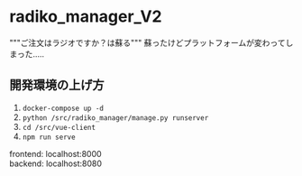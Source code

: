 # radiko_manager_V2
"""ご注文はラジオですか？は蘇る"""
蘇ったけどプラットフォームが変わってしまった.....

## 開発環境の上げ方
1. ```docker-compose up -d```
1. ```python /src/radiko_manager/manage.py runserver```
1. ```cd /src/vue-client```
1. ```npm run serve```

frontend: localhost:8000  
backend: localhost:8080
